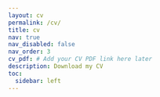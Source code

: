 ```yaml
---
layout: cv
permalink: /cv/
title: cv
nav: true
nav_disabled: false
nav_order: 3
cv_pdf: # Add your CV PDF link here later
description: Download my CV
toc:
  sidebar: left
---
```

